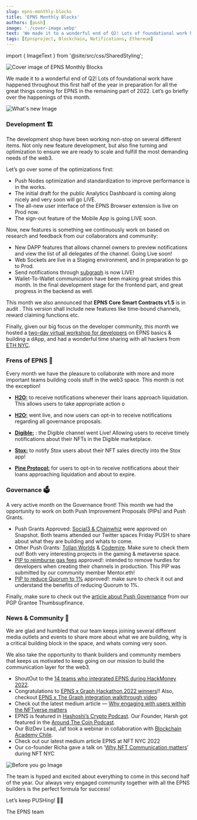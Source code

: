 ```yaml
---
slug: epns-monthly-blocks
title: 'EPNS Monthly Blocks'
authors: [push]
image: './cover-image.webp'
text: 'We made it to a wonderful end of Q2! Lots of foundational work have happened throughout this first half of the year in preparation for all the great things coming for EPNS in the remaining part of 2022. Let’s go briefly over the happenings of this month.'
tags: [Epnsproject, Blockchain, Notifications, Ethereum]
---
```


import { ImageText } from '@site/src/css/SharedStyling';

![Cover image of EPNS Monthly Blocks](./cover-image.webp)

<!--truncate-->

We made it to a wonderful end of Q2! Lots of foundational work have happened throughout this first half of the year in preparation for all the great things coming for EPNS in the remaining part of 2022. Let’s go briefly over the happenings of this month.

![What's new Image](./image-1.webp)

### Development 🏗️

The development shop have been working non-stop on several different items. Not only new feature development, but also fine turning and optimization to ensure we are ready to scale and fulfill the most demanding needs of the web3.

Let’s go over some of the optimizations first:

- Push Nodes optimization and standardization to improve performance is in the works.
- The initial draft for the public Analytics Dashboard is coming along nicely and very soon will go LIVE.
- The all-new user interface of the EPNS Browser extension is live on Prod now.
- The sign-out feature of the Mobile App is going LIVE soon.

Now, new features is something we continuously work on based on research and feedback from our collaborators and community:

- New DAPP features that allows channel owners to preview notifications and view the list of all delegates of the channel. Going Live soon!
- Web Sockets are live in a Staging environment, and in preparation to go to Prod.
- Send notifications through [subgraph](https://twitter.com/epnsproject/status/1533226971743899648?s=20&t=j8CeYXy-_t5LXS8C2Ruaow) is now LIVE!
- Wallet-To-Wallet communication have been making great strides this month. In the final development stage for the frontend part, and great progress in the backend as well.

This month we also announced that <b>EPNS Core Smart Contracts v1.5</b> is in audit . This version shall include new features like time-bound channels, reward claiming functions etc.

Finally, given our big focus on the developer community, this month we hosted a [two-day virtual workshop for developers](https://twitter.com/epnsproject/status/1537747598563454977?s=20&amp%3Bt=5sCBA1L66oeSknEf2daTsA&utm_source=substack&utm_medium=email) on EPNS basics & building a dApp, and had a wonderful time sharing with all hackers from [ETH NYC](https://twitter.com/epnsproject/status/1541466249825091584?s=20&t=im07nJLlpEmhWljYo73dHA).

### Frens of EPNS 🎎

Every month we have the pleasure to collaborate with more and more important teams building cools stuff in the web3 space. This month is not the exception!

- [<b>H2O:</b>](https://twitter.com/epnsproject/status/1533737279562297350?s=20&t=j8CeYXy-_t5LXS8C2Ruaow) to receive notifications whenever their loans approach liquidation. This allows users to take appropriate action o

- [<b>H2O:</b>](https://x.com/PushChain/status/1533832757138206720?s=20&t=j8CeYXy-_t5LXS8C2Ruaow) went live, and now users can opt-in to receive notifications regarding all governance proposals.

- [<b>Digible:</b>](https://x.com/PushChain/status/1534947343724081152?s=20&t=j8CeYXy-_t5LXS8C2Ruaow) : the Digible channel went Live! Allowing users to receive timely notifications about their NFTs in the Digible marketplace.

- [<b>Stox:</b>](https://x.com/PushChain/status/1536757201435471872?s=20&t=w1JGdsczeh4RJWdxXG4Btw) to notify Stox users about their NFT sales directly into the Stox app!

- [<b>Pine Protocol:</b>](https://twitter.com/epnsproject/status/1542553551901278211?s=20&t=im07nJLlpEmhWljYo73dHA) for users to opt-in to receive notifications about their loans approaching liquidation and about to expire.

### Governance 🗳️

A very active month on the Governance front! This month we had the opportunity to work on both Push Improvement Proposals (PIPs) and Push Grants.

- Push Grants Approved: [Social3 & Chainwhiz](https://twitter.com/epnsproject/status/1532285894752980993?s=20&t=cPtxoqQMC9IS7mrJBhU-HA) were approved on Snapshot. Both teams attended our Twitter spaces Friday PUSH to share about what they are building and whats to come.
- Other Push Grants: [Tollan Worlds](https://gov.epns.io/t/tollan-worlds-x-epns-communication-layer-for-accessible-2d-pixel-metaverse/653) & [Codemire](https://gov.epns.io/t/codemire-epns-notifications-on-cross-ip-pvp-gamefi-ecosystem/648). Make sure to check them out! Both very interesting projects in the gaming & metaverse space.
- [PIP to reimburse gas fees](https://twitter.com/epnsproject/status/1537072504967073792?s=20&t=w1JGdsczeh4RJWdxXG4Btw) approved!: intended to remove hurdles for developers when creating their channels in production. This PIP was submitted by our community member Mentor.eth!
- [PIP to reduce Quorum to 1%](https://gov.epns.io/t/draft-proposal-reduce-proposal-quorum-threshold-to-1-in-favor/647) approved!: make sure to check it out and understand the benefits of reducing Quorum to 1%.

Finally, make sure to check out the [article about Push Governance](https://twitter.com/epnsproject/status/1534585061139304448?s=20&t=j8CeYXy-_t5LXS8C2Ruaow) from our PGP Grantee Thumbsupfinance.

### News & Community 🎪

We are glad and humbled that our team keeps joining several different media outlets and events to share more about what we are building, why is a critical building block in the space, and whats coming very soon.

We also take the opportunity to thank builders and community members that keeps us motivated to keep going on our mission to build the communication layer for the web3.

- ShoutOut to the [14 teams who integrated EPNS during HackMoney 2022](https://twitter.com/epnsproject/status/1530157366229860353?s=20&t=cPtxoqQMC9IS7mrJBhU-HA).
- Congratulations to [EPNS x Graph Hackathon 2022 winners](https://twitter.com/epnsproject/status/1536725195804712960?s=20&t=w1JGdsczeh4RJWdxXG4Btw)!! Also, checkout [EPNS x The Graph integration walkthrough video](https://twitter.com/epnsproject/status/1536392973227008001?s=20&t=w1JGdsczeh4RJWdxXG4Btw)
- Check out the latest medium article — [Why engaging with users within the NFTverse matters](https://twitter.com/epnsproject/status/1537480225256136704)
- EPNS is featured in [Hashoshi’s Crypto Podcast](https://twitter.com/epnsproject/status/1536380344194191363?s=20&t=w1JGdsczeh4RJWdxXG4Btw). Our Founder, Harsh got featured in the [Around The Coin Podcast](https://twitter.com/epnsproject/status/1537669078562680834?s=20&t=w1JGdsczeh4RJWdxXG4Btw).
- Our BizDev Lead, Jaf took a webinar in collaboration with [Blockchain Academy Chile](https://twitter.com/BlockAcademyCL/status/1536418845057073155?s=20&t=w1JGdsczeh4RJWdxXG4Btw).
- Check out our latest medium article EPNS at NFT NYC 2022
- Our co-founder Richa gave a talk on ‘[Why NFT Communication matters](https://twitter.com/epnsproject/status/1539278966250668037?s=20&amp%3Bt=5sCBA1L66oeSknEf2daTsA&utm_source=substack&utm_medium=email)’ during NFT NYC

![Before you go Image](./image-2.webp)

The team is hyped and excited about everything to come in this second half of the year. Our always very engaged community together with all the EPNS builders is the perfect formula for success!

Let’s keep PUSHing! 💪🏼

The EPNS team
